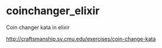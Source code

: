 coinchanger_elixir
==================

Coin changer kata in elixir


http://craftsmanship.sv.cmu.edu/exercises/coin-change-kata
